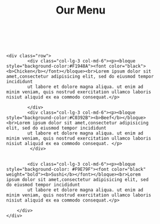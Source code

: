 <!doctype html>
<html> 
<head>
<meta charset="utf-8"> 
<meta name = "viewport" content="width=device-width,initial-scale=1">
<title >Task 1</title>


  <style>
* {
	box-sizing: border-box; 
}
	
	h1 {
		margin-bottom: 100px;
	}

	p{
		border: 2px solid black; 
		background-color: #808080;
		padding: 20px 40px 20px 40px; 
		width: 90%;
		height: 190px;
		margin-right: auto;
		margin-left: auto;
		font-family: Helvetica; 
		color: white;

	
	}

	bloque {
    width: 120px;
    height: 35px;
    line-height: 50px;
    font-size: inherit; /* Indiferente */
    float: right; /* Y (relacionado con align-items) */
    text-align: center;
    color: white;
    border: 2px solid black; 
    margin-top: -20px; 
    margin-right: -42px;

}

	
	#content{
		background-color: #d0166a;
	}

	.row {
		width: 100%;
	}
	@media (min-width: 1200px){
		.col-lg-1,.col-lg-2,.col-lg-3,.col-lg-4,.col-lg-5,.col-lg-6,.col-lg-7,
		.col-lg-8,.col-lg-9,.col-lg-10,.col-lg-11,.col-lg-12 {
			float: left;
			border: 1px ; 
			 position: relative;
			 left: 160px;
			

		}
		.col-lg-1{
			width: 8.33%;
		}
		.col-lg-2{
			width: 16.66%;
		}
		.col-lg-3{
			width: 25%;

		}
		.col-lg-4{
			width: 33%;
		}
		.col-lg-5{
			width: 41.66%;
		}
		.col-lg-6{
			width: 50%;
		}
		.col-lg-7{
			width: 58.33%;
		}
		.col-lg-8{
			width: 66.66%;
		}
		.col-lg-9{
			width: 74.99%;
		}
		.col-lg-10{
			width: 83.33%;
		}
		.col-lg-11 {
			width: 91.66%;
		}
		.col-lg-12{
			width: 100%;
		}
	}

	@media(min-width: 950px) and (max-width: 1199px){
		.col-md-1,.col-md-2,.col-md-3,.col-md-4,.col-md-5,.col-md-6,.col-md-7,
		.col-md-8,.col-md-9,.col-md-10,.col-md-11,.col-md-12{
			float:left;
		   border: 1px ; 
		   position: relative;
		   left: 160px;
		}
		.col-md-1 {
			width: 8.33%;
		} 
		.col-md-2 {
			width: 16.66%;
		}
		.col-md-3 {
			width: 25%;

		}
		.col-md-4 {
			width: 33%;
		} 
		.col-md-5 {
			width: 41.66%;
		} 
		.col-md-6 {
			width: 50%;
		} 
		.col-md-7 {
			width: 58.33%;
		} 
		.col-md-8 {
			width: 66.66%;
		} 
		.col-md-9 {
			width: 74.99%;
		} 
		.col-md-10 {
			width: 83.33%;
		} 
		.col-md-11 {
			width: 91.66%;
		} 
		.col-md-12 {
			width: 100%;
		} 
	}
</style>
</head>

<body> 
	<h1 align="center"> Our Menu  </h1>
	
    <div class="row"> 
		    <div class="col-lg-3 col-md-6"><p><bloque style="background-color:#F1948A"><font color="black"><b>Chicken</b></font></bloque><br>Lorem ipsum dolor sit amet,consectetur adipisicing elit, sed do eiusmod tempor incididunt
		    ut labore et dolore magna aliqua. ut enim ad minim veniam, quis nostrud exercitation ullamco laboris nisiut aliquid ex ea commodo consequat.</p> 
                 
		    </div>
			<div class="col-lg-3 col-md-6"><p><bloque style="background-color:#C0392B"><b>Beef</b></bloque><br>Lorem ipsum dolor sit amet,consectetur adipisicing elit, sed do eiusmod tempor incididunt
		    ut labore et dolore magna aliqua. ut enim ad minim veniam, quis nostrud exercitation ullamco laboris nisiut aliquid ex ea commodo consequat. </p>
		     </div>


			<div class="col-lg-3 col-md-6"><p><bloque style="background-color: #F9E79F"><font color="black" weight="bold"><b>Sushi</b></font></bloque><br>Lorem ipsum dolor sit amet,consectetur adipisicing elit, sed do eiusmod tempor incididunt
		    ut labore et dolore magna aliqua. ut enim ad minim veniam, quis nostrud exercitation ullamco laboris nisiut aliquid ex ea commodo consequat.</p> 

		</div>
    </div>

	
</body>


</html>
